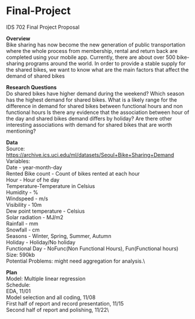 # Final-Project
IDS 702 Final Project Proposal

**Overview**\
Bike sharing has now become the new generation of public transportation where the whole process from membership, rental and return back are completed using your mobile app. Currently, there are about over 500 bike-sharing programs around the world.  In order to provide a stable supply for the shared bikes, we want to know what are the main factors that affect the demand of shared bikes

**Research Questions**\
Do shared bikes have higher demand during the weekend?
Which season has the highest demand for shared bikes.
What is a likely range for the difference in demand for shared bikes between functional hours and non functional hours
Is there any evidence that the association between hour of the day and shared bikes demand differs by holiday?
Are there other interesting associations with demand for shared bikes that are worth mentioning?

**Data**\
Source: https://archive.ics.uci.edu/ml/datasets/Seoul+Bike+Sharing+Demand \
Variables:\
Date - year-month-day\
Rented Bike count - Count of bikes rented at each hour\
Hour - Hour of he day\
Temperature-Temperature in Celsius\
Humidity - %\
Windspeed - m/s\
Visibility - 10m\
Dew point temperature - Celsius\
Solar radiation - MJ/m2\
Rainfall - mm\
Snowfall - cm\
Seasons - Winter, Spring, Summer, Autumn\
Holiday - Holiday/No holiday\
Functional Day - NoFunc(Non Functional Hours), Fun(Functional hours)\
Size: 590kb\
Potential Problems: might need aggregation for analysis.\

**Plan**\
Model: Multiple linear regression\
Schedule:\
 EDA, 11/01\
 Model selection and all coding, 11/08\
 First half of report and record presentation, 11/15\
 Second half of report and polishing, 11/22\

